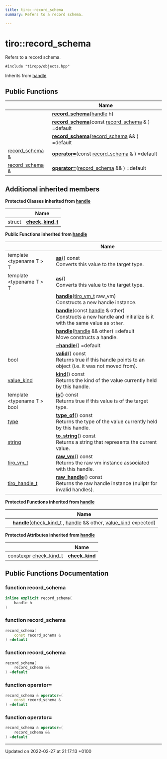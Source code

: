 ```yaml
---
title: tiro::record_schema
summary: Refers to a record schema. 

---
```


# tiro::record_schema



Refers to a record schema. 


`#include "tiropp/objects.hpp"`

Inherits from [handle](/docs/api/classes/classtiro_1_1handle)

## Public Functions

|                | Name           |
| -------------- | -------------- |
| | **[record_schema](/docs/api/classes/classtiro_1_1record__schema#function-record-schema)**([handle](/docs/api/classes/classtiro&#95;1&#95;1handle) h) |
| | **[record_schema](/docs/api/classes/classtiro_1_1record__schema#function-record-schema)**(const [record&#95;schema](/docs/api/classes/classtiro&#95;1&#95;1record&#95;&#95;schema) & ) =default |
| | **[record_schema](/docs/api/classes/classtiro_1_1record__schema#function-record-schema)**([record&#95;schema](/docs/api/classes/classtiro&#95;1&#95;1record&#95;&#95;schema) && ) =default |
| [record_schema](/docs/api/classes/classtiro_1_1record__schema) & | **[operator=](/docs/api/classes/classtiro_1_1record__schema#function-operator=)**(const [record&#95;schema](/docs/api/classes/classtiro&#95;1&#95;1record&#95;&#95;schema) & ) =default |
| [record_schema](/docs/api/classes/classtiro_1_1record__schema) & | **[operator=](/docs/api/classes/classtiro_1_1record__schema#function-operator=)**([record&#95;schema](/docs/api/classes/classtiro&#95;1&#95;1record&#95;&#95;schema) && ) =default |

## Additional inherited members

**Protected Classes inherited from [handle](/docs/api/classes/classtiro_1_1handle)**

|                | Name           |
| -------------- | -------------- |
| struct | **[check_kind_t](/docs/api/classes/structtiro_1_1handle_1_1check__kind__t)**  |

**Public Functions inherited from [handle](/docs/api/classes/classtiro_1_1handle)**

|                | Name           |
| -------------- | -------------- |
| template <typename T \> <br>T | **[as](/docs/api/classes/classtiro_1_1handle#function-as)**() const<br>Converts this value to the target type.  |
| template <typename T \> <br>T | **[as](/docs/api/classes/classtiro_1_1handle#function-as)**()<br>Converts this value to the target type.  |
| | **[handle](/docs/api/classes/classtiro_1_1handle#function-handle)**([tiro&#95;vm&#95;t](/docs/api/files/def&#95;8h#typedef-tiro-vm-t) raw_vm)<br>Constructs a new handle instance.  |
| | **[handle](/docs/api/classes/classtiro_1_1handle#function-handle)**(const [handle](/docs/api/classes/classtiro&#95;1&#95;1handle) & other)<br>Constructs a new handle and initialize is it with the same value as `other`.  |
| | **[handle](/docs/api/classes/classtiro_1_1handle#function-handle)**([handle](/docs/api/classes/classtiro&#95;1&#95;1handle) && other) =default<br>Move constructs a handle.  |
| | **[~handle](/docs/api/classes/classtiro_1_1handle#function-~handle)**() =default |
| bool | **[valid](/docs/api/classes/classtiro_1_1handle#function-valid)**() const<br>Returns true if this handle points to an object (i.e. it was not moved from).  |
| [value_kind](/docs/api/namespaces/namespacetiro#enum-value-kind) | **[kind](/docs/api/classes/classtiro_1_1handle#function-kind)**() const<br>Returns the kind of the value currently held by this handle.  |
| template <typename T \> <br>bool | **[is](/docs/api/classes/classtiro_1_1handle#function-is)**() const<br>Returns true if this value is of the target type.  |
| [type](/docs/api/classes/classtiro_1_1type) | **[type_of](/docs/api/classes/classtiro_1_1handle#function-type-of)**() const<br>Returns the type of the value currently held by this handle.  |
| [string](/docs/api/classes/classtiro_1_1string) | **[to_string](/docs/api/classes/classtiro_1_1handle#function-to-string)**() const<br>Returns a string that represents the current value.  |
| [tiro_vm_t](/docs/api/files/def_8h#typedef-tiro-vm-t) | **[raw_vm](/docs/api/classes/classtiro_1_1handle#function-raw-vm)**() const<br>Returns the raw vm instance associated with this handle.  |
| [tiro_handle_t](/docs/api/files/def_8h#typedef-tiro-handle-t) | **[raw_handle](/docs/api/classes/classtiro_1_1handle#function-raw-handle)**() const<br>Returns the raw handle instance (nullptr for invalid handles).  |

**Protected Functions inherited from [handle](/docs/api/classes/classtiro_1_1handle)**

|                | Name           |
| -------------- | -------------- |
| | **[handle](/docs/api/classes/classtiro_1_1handle#function-handle)**([check&#95;kind&#95;t](/docs/api/classes/structtiro&#95;1&#95;1handle&#95;1&#95;1check&#95;&#95;kind&#95;&#95;t) , [handle](/docs/api/classes/classtiro&#95;1&#95;1handle) && other, [value&#95;kind](/docs/api/namespaces/namespacetiro#enum-value-kind) expected) |

**Protected Attributes inherited from [handle](/docs/api/classes/classtiro_1_1handle)**

|                | Name           |
| -------------- | -------------- |
| constexpr [check&#95;kind&#95;t](/docs/api/classes/structtiro&#95;1&#95;1handle&#95;1&#95;1check&#95;&#95;kind&#95;&#95;t) | **[check_kind](/docs/api/classes/classtiro_1_1handle#variable-check-kind)**  |


## Public Functions Documentation

### function record_schema

```cpp
inline explicit record_schema(
    handle h
)
```


### function record_schema

```cpp
record_schema(
    const record_schema & 
) =default
```


### function record_schema

```cpp
record_schema(
    record_schema && 
) =default
```


### function operator=

```cpp
record_schema & operator=(
    const record_schema & 
) =default
```


### function operator=

```cpp
record_schema & operator=(
    record_schema && 
) =default
```


-------------------------------

Updated on 2022-02-27 at 21:17:13 +0100